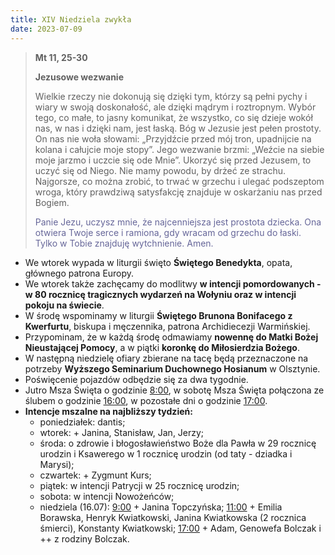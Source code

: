 ```yaml
---
title: XIV Niedziela zwykła
date: 2023-07-09
---
```


> **Mt 11, 25-30**
>
> **Jezusowe wezwanie**
>
> Wielkie rzeczy nie dokonują się dzięki tym, którzy są pełni pychy i wiary w swoją doskonałość, ale dzięki mądrym i roztropnym. Wybór tego, co małe, to jasny komunikat, że wszystko, co się dzieje wokół nas, w nas i dzięki nam, jest łaską. Bóg w Jezusie jest pełen prostoty. On nas nie woła słowami: „Przyjdźcie przed mój tron, upadnijcie na kolana i całujcie moje stopy”. Jego wezwanie brzmi: „Weźcie na siebie moje jarzmo i uczcie się ode Mnie”. Ukorzyć się przed Jezusem, to uczyć się od Niego. Nie mamy powodu, by drżeć ze strachu. Najgorsze, co można zrobić, to trwać w grzechu i ulegać podszeptom wroga, który prawdziwą satysfakcję znajduje w oskarżaniu nas przed Bogiem.
>
> <span style="color: #666699;">Panie Jezu, uczysz mnie, że najcenniejsza jest prostota dziecka. Ona otwiera Twoje serce i ramiona, gdy wracam od grzechu do łaski. Tylko w Tobie znajduję wytchnienie. Amen.
> &nbsp;

- We wtorek wypada w liturgii święto **Świętego Benedykta**, opata, głównego patrona Europy.
- We wtorek także zachęcamy do modlitwy **w intencji pomordowanych - w 80 rocznicę tragicznych wydarzeń na Wołyniu oraz w intencji pokoju na świecie**.
- W środę wspominamy w liturgii **Świętego Brunona Bonifacego z Kwerfurtu**, biskupa i męczennika, patrona Archidiecezji Warmińskiej.
- Przypominam, że w każdą środę odmawiamy **nowennę do Matki Bożej Nieustającej Pomocy**, a w piątki **koronkę do Miłosierdzia Bożego**.
- W następną niedzielę ofiary zbierane na tacę będą przeznaczone na potrzeby **Wyższego Seminarium Duchownego Hosianum** w Olsztynie.
- Poświęcenie pojazdów odbędzie się za dwa tygodnie.
- Jutro Msza Święta o godzinie <u>8:00</u>, w sobotę Msza Święta połączona ze ślubem o godzinie <u>16:00</u>, w pozostałe dni o godzinie <u>17:00</u>.
- **Intencje mszalne na najbliższy tydzień:**
  - poniedziałek: dantis;
  - wtorek: + Janina, Stanisław, Jan, Jerzy;
  - środa: o zdrowie i błogosławieństwo Boże dla Pawła w 29 rocznicę urodzin i Ksawerego w 1 rocznicę urodzin (od taty - dziadka i Marysi);
  - czwartek: + Zygmunt Kurs;
  - piątek: w intencji Patrycji w 25 rocznicę urodzin;
  - sobota: w intencji Nowożeńców;
  - niedziela (16.07): <u>9:00</u> + Janina Topczyńska; <u>11:00</u> + Emilia Borawska, Henryk Kwiatkowski, Janina Kwiatkowska (2 rocznica śmierci), Konstanty Kwiatkowski; <u>17:00</u> + Adam, Genowefa Bolczak i ++ z rodziny Bolczak.

